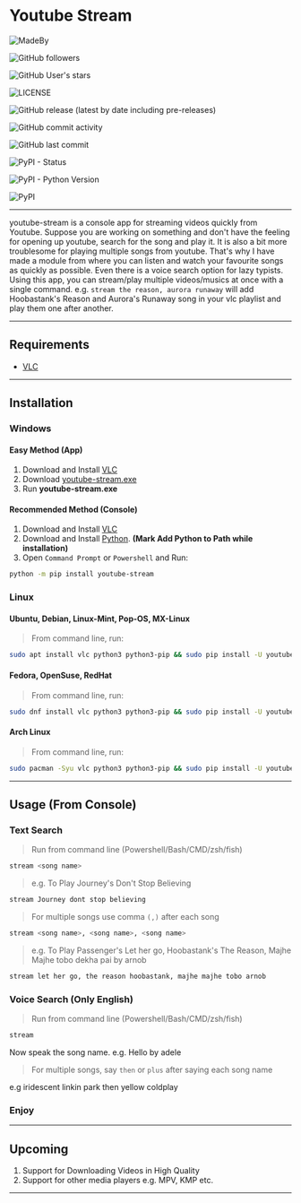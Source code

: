 # Youtube Stream

![MadeBy](https://img.shields.io/badge/Made%20By-Sanjib--Sen-blueviolet)

![GitHub followers](https://img.shields.io/github/followers/sanjib-sen)

![GitHub User's stars](https://img.shields.io/github/stars/sanjib-sen)

![LICENSE](https://img.shields.io/github/license/sanjib-sen/youtube-stream)

![GitHub release (latest by date including pre-releases)](https://img.shields.io/github/v/release/sanjib-sen/youtube-stream?include_prereleases)

![GitHub commit activity](https://img.shields.io/github/commit-activity/m/sanjib-sen/youtube-stream)

![GitHub last commit](https://img.shields.io/github/last-commit/sanjib-sen/youtube-stream)

![PyPI - Status](https://img.shields.io/pypi/status/youtube-stream)

![PyPI - Python Version](https://img.shields.io/pypi/pyversions/youtube-stream)

![PyPI](https://img.shields.io/pypi/v/youtube-stream)

---
youtube-stream is a console app for streaming videos quickly from Youtube. Suppose you are working on something and don't have the feeling for opening up youtube, search for the song and play it. It is also a bit more troublesome for playing multiple songs from youtube. That's why I have made a module from where you can listen and watch your favourite songs as quickly as possible. Even there is a voice search option for lazy typists. Using this app, you can stream/play multiple videos/musics at once with a single command. e.g. `stream the reason, aurora runaway` will add Hoobastank's Reason and Aurora's Runaway song in your vlc playlist and play them one after another.

---

## Requirements

- [VLC](https://www.videolan.org/)

---

## Installation

### Windows

#### Easy Method (App)

1. Download and Install [VLC](https://www.videolan.org/)
2. Download [youtube-stream.exe](https://github.com/sanjib-sen/youtube-stream/releases/download/0.08/winows.exe)
3. Run **youtube-stream.exe**

#### Recommended Method (Console)

1. Download and Install [VLC](https://www.videolan.org/)
2. Download and Install [Python](https://www.python.org/downloads/release/python-396/). **(Mark Add Python to Path while installation)**
3. Open `Command Prompt` or  `Powershell` and Run:

  ```bash
  python -m pip install youtube-stream
  ```

### Linux

#### Ubuntu, Debian, Linux-Mint, Pop-OS, MX-Linux

> From command line, run:

```bash
sudo apt install vlc python3 python3-pip && sudo pip install -U youtube-stream
```

#### Fedora, OpenSuse, RedHat

> From command line, run:

```bash
sudo dnf install vlc python3 python3-pip && sudo pip install -U youtube-stream
```

#### Arch Linux

> From command line, run:

```bash
sudo pacman -Syu vlc python3 python3-pip && sudo pip install -U youtube-stream
```

---

## Usage (From Console)

### Text Search

  > Run from command line (Powershell/Bash/CMD/zsh/fish)

  ```bash
  stream <song name>
  ```

  > e.g. To Play Journey's Don't Stop Believing
  
  ``` bash
  stream Journey dont stop believing
  ```

  > For multiple songs use comma `(,)` after each song

  ```bash
  stream <song name>, <song name>, <song name>
  ```
  
  > e.g. To Play Passenger's Let her go, Hoobastank's The Reason, Majhe Majhe tobo dekha pai by arnob

  ```txt
  stream let her go, the reason hoobastank, majhe majhe tobo arnob
  ```

### Voice Search (Only English)

> Run from command line (Powershell/Bash/CMD/zsh/fish)

  ```bash
  stream
  ```

  Now speak the song name. e.g. Hello by adele

> For multiple songs, say `then` or `plus` after saying each song name
  
  e.g iridescent linkin park then yellow coldplay

### Enjoy

---

## Upcoming

1. Support for Downloading Videos in High Quality
2. Support for other media players e.g. MPV, KMP etc.

---
